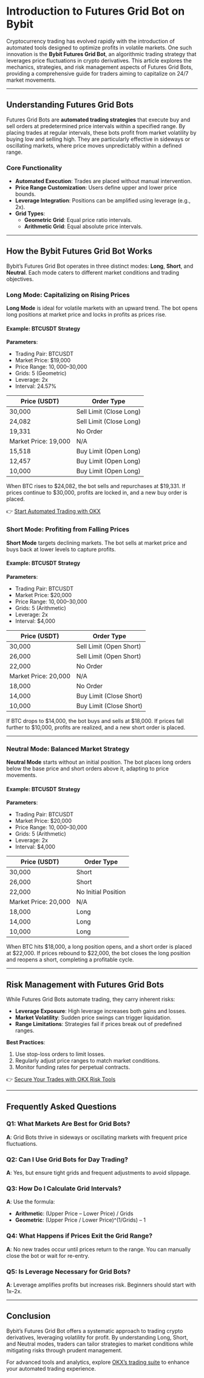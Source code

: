 # Introduction to Futures Grid Bot on Bybit  

Cryptocurrency trading has evolved rapidly with the introduction of automated tools designed to optimize profits in volatile markets. One such innovation is the **Bybit Futures Grid Bot**, an algorithmic trading strategy that leverages price fluctuations in crypto derivatives. This article explores the mechanics, strategies, and risk management aspects of Futures Grid Bots, providing a comprehensive guide for traders aiming to capitalize on 24/7 market movements.  

---

## Understanding Futures Grid Bots  

Futures Grid Bots are **automated trading strategies** that execute buy and sell orders at predetermined price intervals within a specified range. By placing trades at regular intervals, these bots profit from market volatility by buying low and selling high. They are particularly effective in sideways or oscillating markets, where price moves unpredictably within a defined range.  

### Core Functionality  
- **Automated Execution**: Trades are placed without manual intervention.  
- **Price Range Customization**: Users define upper and lower price bounds.  
- **Leverage Integration**: Positions can be amplified using leverage (e.g., 2x).  
- **Grid Types**:  
  - **Geometric Grid**: Equal price ratio intervals.  
  - **Arithmetic Grid**: Equal absolute price intervals.  

---

## How the Bybit Futures Grid Bot Works  

Bybit’s Futures Grid Bot operates in three distinct modes: **Long**, **Short**, and **Neutral**. Each mode caters to different market conditions and trading objectives.  

### Long Mode: Capitalizing on Rising Prices  

**Long Mode** is ideal for volatile markets with an upward trend. The bot opens long positions at market price and locks in profits as prices rise.  

#### Example: BTCUSDT Strategy  
**Parameters**:  
- Trading Pair: BTCUSDT  
- Market Price: $19,000  
- Price Range: $10,000–$30,000  
- Grids: 5 (Geometric)  
- Leverage: 2x  
- Interval: 24.57%  

| **Price (USDT)** | **Order Type**               |  
|-------------------|-------------------------------|  
| 30,000            | Sell Limit (Close Long)       |  
| 24,082            | Sell Limit (Close Long)       |  
| 19,331            | No Order                      |  
| Market Price: 19,000 | N/A                        |  
| 15,518            | Buy Limit (Open Long)         |  
| 12,457            | Buy Limit (Open Long)         |  
| 10,000            | Buy Limit (Open Long)         |  

When BTC rises to $24,082, the bot sells and repurchases at $19,331. If prices continue to $30,000, profits are locked in, and a new buy order is placed.  

👉 [Start Automated Trading with OKX](https://bit.ly/okx-bonus)  

### Short Mode: Profiting from Falling Prices  

**Short Mode** targets declining markets. The bot sells at market price and buys back at lower levels to capture profits.  

#### Example: BTCUSDT Strategy  
**Parameters**:  
- Trading Pair: BTCUSDT  
- Market Price: $20,000  
- Price Range: $10,000–$30,000  
- Grids: 5 (Arithmetic)  
- Leverage: 2x  
- Interval: $4,000  

| **Price (USDT)** | **Order Type**               |  
|-------------------|-------------------------------|  
| 30,000            | Sell Limit (Open Short)       |  
| 26,000            | Sell Limit (Open Short)       |  
| 22,000            | No Order                      |  
| Market Price: 20,000 | N/A                        |  
| 18,000            | No Order                      |  
| 14,000            | Buy Limit (Close Short)       |  
| 10,000            | Buy Limit (Close Short)       |  

If BTC drops to $14,000, the bot buys and sells at $18,000. If prices fall further to $10,000, profits are realized, and a new short order is placed.  

---

### Neutral Mode: Balanced Market Strategy  

**Neutral Mode** starts without an initial position. The bot places long orders below the base price and short orders above it, adapting to price movements.  

#### Example: BTCUSDT Strategy  
**Parameters**:  
- Trading Pair: BTCUSDT  
- Market Price: $20,000  
- Price Range: $10,000–$30,000  
- Grids: 5 (Arithmetic)  
- Leverage: 2x  
- Interval: $4,000  

| **Price (USDT)** | **Order Type**               |  
|-------------------|-------------------------------|  
| 30,000            | Short                         |  
| 26,000            | Short                         |  
| 22,000            | No Initial Position           |  
| Market Price: 20,000 | N/A                        |  
| 18,000            | Long                          |  
| 14,000            | Long                          |  
| 10,000            | Long                          |  

When BTC hits $18,000, a long position opens, and a short order is placed at $22,000. If prices rebound to $22,000, the bot closes the long position and reopens a short, completing a profitable cycle.  

---

## Risk Management with Futures Grid Bots  

While Futures Grid Bots automate trading, they carry inherent risks:  
- **Leverage Exposure**: High leverage increases both gains and losses.  
- **Market Volatility**: Sudden price swings can trigger liquidation.  
- **Range Limitations**: Strategies fail if prices break out of predefined ranges.  

**Best Practices**:  
1. Use stop-loss orders to limit losses.  
2. Regularly adjust price ranges to match market conditions.  
3. Monitor funding rates for perpetual contracts.  

👉 [Secure Your Trades with OKX Risk Tools](https://bit.ly/okx-bonus)  

---

## Frequently Asked Questions  

### Q1: What Markets Are Best for Grid Bots?  
**A**: Grid Bots thrive in sideways or oscillating markets with frequent price fluctuations.  

### Q2: Can I Use Grid Bots for Day Trading?  
**A**: Yes, but ensure tight grids and frequent adjustments to avoid slippage.  

### Q3: How Do I Calculate Grid Intervals?  
**A**: Use the formula:  
- **Arithmetic**: (Upper Price – Lower Price) / Grids  
- **Geometric**: (Upper Price / Lower Price)^(1/Grids) – 1  

### Q4: What Happens if Prices Exit the Grid Range?  
**A**: No new trades occur until prices return to the range. You can manually close the bot or wait for re-entry.  

### Q5: Is Leverage Necessary for Grid Bots?  
**A**: Leverage amplifies profits but increases risk. Beginners should start with 1x–2x.  

---

## Conclusion  

Bybit’s Futures Grid Bot offers a systematic approach to trading crypto derivatives, leveraging volatility for profit. By understanding Long, Short, and Neutral modes, traders can tailor strategies to market conditions while mitigating risks through prudent management.  

For advanced tools and analytics, explore [OKX’s trading suite](https://bit.ly/okx-bonus) to enhance your automated trading experience.  
